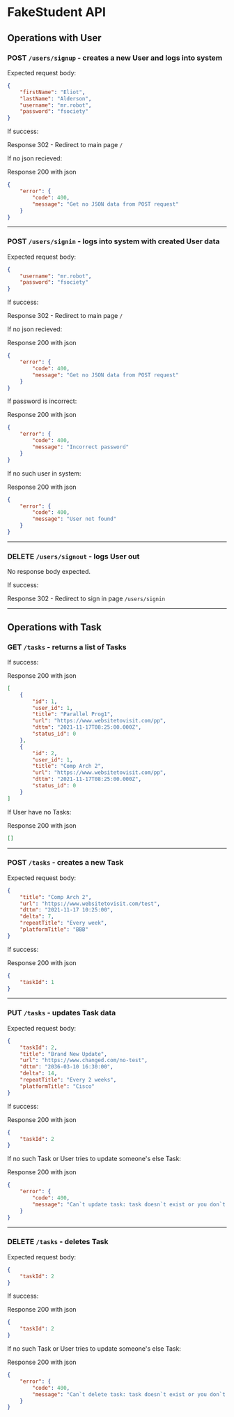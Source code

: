 # FakeStudent API

## Operations with User

### POST `/users/signup` - creates a new User and logs into system
Expected request body:
```json
{
    "firstName": "Eliot",
    "lastName": "Alderson",
    "username": "mr.robot",
    "password": "fsociety"
}
```
If success:

Response 302 - Redirect to main page `/`

If no json recieved: 

Response 200 with json
```json
{
    "error": {
        "code": 400,
        "message": "Get no JSON data from POST request"
    }
}
```

---

### POST `/users/signin` - logs into system with created User data
Expected request body:
```json
{
    "username": "mr.robot",
    "password": "fsociety"
}
```
If success:

Response 302 - Redirect to main page `/`

If no json recieved: 

Response 200 with json
```json
{
    "error": {
        "code": 400,
        "message": "Get no JSON data from POST request"
    }
}
```

If password is incorrect:

Response 200 with json
```json
{
    "error": {
        "code": 400,
        "message": "Incorrect password"
    }
}
```

If no such user in system:

Response 200 with json
```json
{
    "error": {
        "code": 400,
        "message": "User not found"
    }
}
```

---

### DELETE `/users/signout` - logs User out
No response body expected.

If success:

Response 302 - Redirect to sign in page `/users/signin`

---

## Operations with Task

### GET `/tasks` - returns a list of Tasks

If success:

Response 200 with json
```json
[
    {
        "id": 1,
        "user_id": 1,
        "title": "Parallel Prog1",
        "url": "https://www.websitetovisit.com/pp",
        "dttm": "2021-11-17T08:25:00.000Z",
        "status_id": 0
    },
    {
        "id": 2,
        "user_id": 1,
        "title": "Comp Arch 2",
        "url": "https://www.websitetovisit.com/pp",
        "dttm": "2021-11-17T08:25:00.000Z",
        "status_id": 0
    }
]
```

If User have no Tasks:

Response 200 with json
```json
[]
```

---

### POST `/tasks` - creates a new Task
Expected request body:
```json
{
    "title": "Comp Arch 2",
    "url": "https://www.websitetovisit.com/test",
    "dttm": "2021-11-17 10:25:00",
    "delta": 7,
    "repeatTitle": "Every week",
    "platformTitle": "BBB"
}
```

If success:

Response 200 with json
```json
{
    "taskId": 1
}
```

---

### PUT `/tasks` - updates Task data
Expected request body:
```json
{
    "taskId": 2,
    "title": "Brand New Update",
    "url": "https://www.changed.com/no-test",
    "dttm": "2036-03-10 16:30:00",
    "delta": 14,
    "repeatTitle": "Every 2 weeks",
    "platformTitle": "Cisco"
}
```

If success:

Response 200 with json
```json
{
    "taskId": 2
}
```

If no such Task or User tries to update someone's else Task:

Response 200 with json
```json
{
    "error": {
        "code": 400,
        "message": "Can`t update task: task doesn`t exist or you don`t have rights to update it"
    }
}
```

---

### DELETE `/tasks` - deletes Task
Expected request body:
```json
{
    "taskId": 2
}
```

If success:

Response 200 with json
```json
{
    "taskId": 2
}
```

If no such Task or User tries to update someone's else Task:

Response 200 with json
```json
{
    "error": {
        "code": 400,
        "message": "Can`t delete task: task doesn`t exist or you don`t have rights to delete it"
    }
}
```

